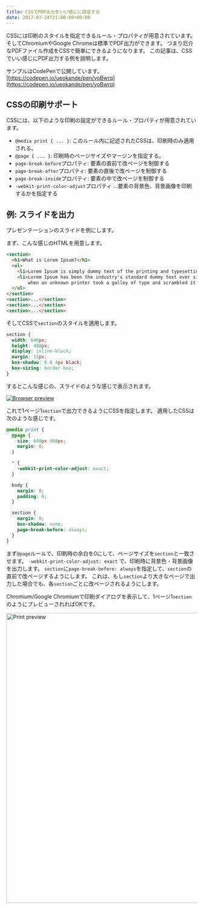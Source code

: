 ```yaml
---
title: CSSでPDF出力をいい感じに設定する
date: 2017-07-24T21:00:00+09:00
---
```


CSSには印刷のスタイルを指定できるルール・プロパティが用意されています。
そしてChromiumやGoogle Chromeは標準でPDF出力ができます。
つまり厄介なPDFファイル作成をCSSで簡単にできるようになります。
この記事は、CSSでいい感じにPDF出力する例を説明します。

サンプルはCodePenで公開しています。  
[https://codepen.io/ueokande/pen/yoBwrq](https://codepen.io/ueokande/pen/yoBwrq)

CSSの印刷サポート
-----------------

CSSには、以下のような印刷の設定ができるルール・プロパティが用意されています。

- `@media print { ... }`: このルール内に記述されたCSSは、印刷時のみ適用される。
- `@page { ... }`: 印刷時のページサイズやマージンを指定する。
- `page-break-before`プロパティ: 要素の直前で改ページを制御する
- `page-break-after`プロパティ: 要素の直後で改ページを制御する
- `page-break-inside`プロパティ: 要素の中で改ページを制御する
- `-webkit-print-color-adjust`プロパティ ...要素の背景色、背景画像を印刷するかを指定する

例: スライドを出力
------------------

プレゼンテーションのスライドを例にします。

まず、こんな感じのHTMLを用意します。


```html
<section>
  <h1>What is Lorem Ipsum?</h1>
  <ul>
    <li>Lorem Ipsum is simply dummy text of the printing and typesetting industry.</li>
    <li>Lorem Ipsum has been the industry's standard dummy text ever since the 1500s,
        when an unknown printer took a galley of type and scrambled it to make a type specimen book.</li>
  </ul>
</section>
<section>...</section>
<section>...</section>
<section>...</section>
```

そしてCSSで`section`のスタイルを適用します。

```css
section {
  width: 640px;
  height: 480px;
  display: inline-block;
  margin: 12px;
  box-shadow: 0 0 4px black;
  box-sizing: border-box;
}
```

するとこんな感じの、スライドのような感じで表示されます。

[<img style='min-width:800px; max-width:100%; height:auto' alt='Browser preview' src='/2017/07/24/css-printing/browser.png' >](browser.png)

これで1ページ1`section`で出力できるようにCSSを指定します。
適用したCSSは次のような感じです。

```css
@media print {
  @page {
    size: 640px 480px;
    margin: 0;
  }

  * {
    -webkit-print-color-adjust: exact;
  }

  body {
    margin: 0;
    padding: 0;
  }

  section {
    margin: 0;
    box-shadow: none;
    page-break-before: always;
  }
}
```

まず`@page`ルールで、印刷時の余白を0にして、ページサイズを`section`と一致させます。
`-webkit-print-color-adjust: exact` で、印刷時に背景色・背景画像を出力します。
`section`に`page-break-before: always`を指定して、`section`の直前で改ページするようにします。
これは、もし`section`より大きなページで出力した場合でも、各`section`ごとに改ページされるようにします。

Chromium/Google Chromiumで印刷ダイアログを表示して、1ページ1`section`のようにプレビューされればOKです。

[<img style='width:768px; height:auto' alt='Print preview' src='/2017/07/24/css-printing/print.png' >](print.png)
